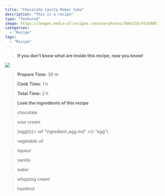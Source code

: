 ```yaml
---
title: "Chocolate Cavity Maker Cake"
description: "This is a recipe"
type: "featured"
image: https://images.media-allrecipes.com/userphotos/560x315/4535805.jpg
categories: 
  - "Recipe"
tags: 
  - "Recipe"
---
```



>**If you don't know what are inside this recipe, now you know!**

![](../images/Recipes-Banner.jpg)
> **Prepare Time:** 30 m


> **Cook Time:** 1 h


> **Total Time:** 2 h

> **Look the ingredients of this recipe**

> chocolate

> sour cream

> [egg]({{< ref "ingredient_egg.md" >}} "egg")

> vegetable oil

> liqueur

> vanilla

> water

> whipping cream

> hazelnut

